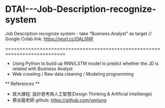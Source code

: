 # DTAI---Job-Description-recognize-system
Job Description recognize system - take “Business Analyst” as target
// Google Colab link: https://reurl.cc/OAL0NR

===========================================================================
- Using Python to build up RNN/LSTM model to predict whether the JD is related with Business Analyst
- Web crawling / Raw data cleaning / Modeling programming

** References **
- 政大課程: 設計思考與人工智慧(Design Thinking & Artificial Intellienge)
- 蔡炎龍老師 github: https://github.com/yenlung
